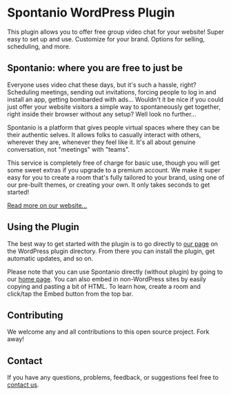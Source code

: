 # Spontanio WordPress Plugin
This plugin allows you to offer free group video chat for your website! Super easy to set up and use. Customize for your brand. Options for selling, scheduling, and more.

## Spontanio: where you are free to just be
Everyone uses video chat these days, but it's such a hassle, right? Scheduling meetings, sending out invitations, 
forcing people to log in and install an app, getting bombarded with ads...
Wouldn't it be nice if you could just offer your website visitors a simple way to spontaneously get together, 
right inside their browser without any setup? Well look no further...

Spontanio is a platform that gives people virtual spaces where they can be their authentic selves. 
It allows folks to casually interact with others, wherever they are, whenever they feel like it. 
It's all about genuine conversation, not "meetings" with "teams".

This service is completely free of charge for basic use, though you will get some sweet extras if you upgrade to a 
premium account. We make it super easy for you to create a room that's fully tailored to your brand, using one of our
pre-built themes, or creating your own. It only takes seconds to get started!

[Read more on our website...](https://spontan.io/about)

## Using the Plugin
The best way to get started with the plugin is to go directly to [our page](https://wordpress.org/plugins/spontanio)
on the WordPress plugin directory. From there you can install the plugin, get automatic updates, and so on.

Please note that you can use Spontanio directly (without plugin) by going to our [home page](https://spontan.io/).
You can also embed in non-WordPress sites by easily copying and pasting a bit of HTML. To learn how,
create a room and click/tap the Embed button from the top bar.

## Contributing
We welcome any and all contributions to this open source project. Fork away!

## Contact
If you have any questions, problems, feedback, or suggestions feel free to
[contact us](https://spontan.io/contact).